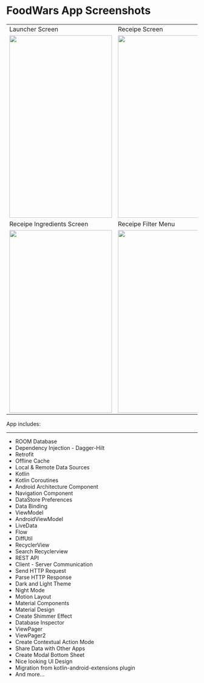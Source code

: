 # FoodWars App Screenshots

<table>
  <tr>
    <td>Launcher Screen</td>
     <td>Receipe Screen</td>
     <td>Receipe Detail Screen</td>
  </tr>
  <tr>
    <td><img src="https://user-images.githubusercontent.com/92330080/141214754-f4f3b9c4-0e8c-4539-a931-f347ddd9ede3.PNG" width=270 height=480></td>
    <td><img src="https://user-images.githubusercontent.com/92330080/141214795-32d524a4-df64-4c33-9acc-9f03621388b6.PNG" width=270 height=480></td>
    <td><img src="https://user-images.githubusercontent.com/92330080/141214816-1c28e199-1ce4-45bd-98de-9e009fa69ad7.PNG" width=270 height=480></td>
  </tr>
  
  <tr>
    <td>Receipe Ingredients Screen</td>
     <td>Receipe Filter Menu</td>
     <td>Food Joke Screen</td>
  </tr>
  <tr>
    <td><img src="https://user-images.githubusercontent.com/92330080/141214827-0ba09040-9177-4d5a-b129-7e66b86509d8.PNG" width=270 height=480></td>
    <td><img src="https://user-images.githubusercontent.com/92330080/141214835-190a9f21-b6c0-4829-8403-f2385a971eb9.PNG" width=270 height=480></td>
    <td><img src="https://user-images.githubusercontent.com/92330080/141214855-05a7a2e7-513e-45fe-81de-3fe44df80d72.PNG" width=270 height=480></td>
  </tr>
 </table>



App includes:

-----------------------------------------------------

- ROOM Database
- Dependency Injection - Dagger-Hilt
- Retrofit
- Offline Cache
- Local & Remote Data Sources
- Kotlin
- Kotlin Coroutines
- Android Architecture Component
- Navigation Component
- DataStore Preferences
- Data Binding
- ViewModel
- AndroidViewModel
- LiveData
- Flow
- DiffUtil
- RecyclerView
- Search Recyclerview
- REST API
- Client - Server Communication
- Send HTTP Request
- Parse HTTP Response
- Dark and Light Theme
- Night Mode
- Motion Layout
- Material Components
- Material Design
- Create Shimmer Effect
- Database Inspector
- ViewPager
- ViewPager2
- Create Contextual Action Mode
- Share Data with Other Apps
- Create Modal Bottom Sheet
- Nice looking UI Design
- Migration from kotlin-android-extensions plugin
- And more...
